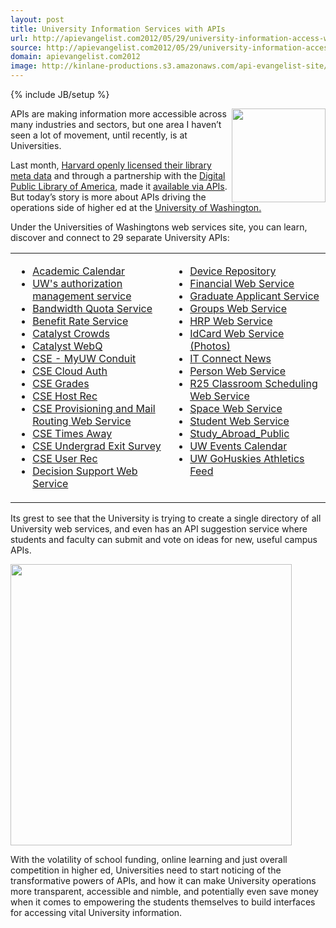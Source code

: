 ```yaml
---
layout: post
title: University Information Services with APIs
url: http://apievangelist.com2012/05/29/university-information-access-with-apis/
source: http://apievangelist.com2012/05/29/university-information-access-with-apis/
domain: apievangelist.com2012
image: http://kinlane-productions.s3.amazonaws.com/api-evangelist-site/blog/UW-Web-Service-Registry.png
---
```

{% include JB/setup %}<p>
     <img src="http://kinlane-productions.s3.amazonaws.com/api-evangelist/universities/UW_W-Logo_RGB.gif"  width="150" align="right" />
</p>
<p>
     APIs are making information more accessible across many industries and sectors, but one area I haven’t seen a lot of movement, until recently, is at Universities.
</p>
<p>
     Last month, <a href="http://blogs.law.harvard.edu/pamphlet/2012/04/27/the-new-harvard-library-open-metadata-policy/">Harvard openly licensed their library meta data</a> and through a partnership with the <a title="Digital Public Library of America" href="http://cyber.law.harvard.edu/research/dpla">Digital Public Library of America</a>, made it <a href="http://openmetadata.lib.harvard.edu/content/digital-access-scholarship-harvard-dash-dataset">available via APIs</a>. But today’s story is more about APIs driving the operations side of higher ed at the <a title="University of Washington" href="http://webservices.washington.edu/">University of Washington.</a>
</p>
<p>
     Under the Universities of Washingtons web services site, you can learn, discover and connect to 29 separate University APIs:
</p>
<table cellpadding="5" width="90%" align="center">
     <tbody>
          <tr>
               <td valign="top">
                    <ul>
                         <li>
                              <a href="http://webservices.washington.edu/acalendar/">Academic Calendar</a>
                         </li>
                         <li>
                              <a href="http://webservices.washington.edu/astra/">UW's authorization management service</a>
                         </li>
                         <li>
                              <a href="http://webservices.washington.edu/BQS/">Bandwidth Quota Service</a>
                         </li>
                         <li>
                              <a href="http://webservices.washington.edu/Benefit/">Benefit Rate Service</a>
                         </li>
                         <li>
                              <a href="http://webservices.washington.edu/catalyst-crowds/">Catalyst Crowds</a>
                         </li>
                         <li>
                              <a href="http://webservices.washington.edu/catalyst-webq/">Catalyst WebQ</a>
                         </li>
                         <li>
                              <a href="http://webservices.washington.edu/cse_my_uw/">CSE - MyUW Conduit</a>
                         </li>
                         <li>
                              <a href="http://webservices.washington.edu/cse_cloud_auth/">CSE Cloud Auth</a>
                         </li>
                         <li>
                              <a href="http://webservices.washington.edu/cse_grades/">CSE Grades</a>
                         </li>
                         <li>
                              <a href="http://webservices.washington.edu/cse_host_rec/">CSE Host Rec</a>
                         </li>
                         <li>
                              <a href="http://webservices.washington.edu/clowed/">CSE Provisioning and Mail Routing Web Service</a>
                         </li>
                         <li>
                              <a href="http://webservices.washington.edu/cse_times_away/">CSE Times Away</a>
                         </li>
                         <li>
                              <a href="http://webservices.washington.edu/cse_undergrad_exit/">CSE Undergrad Exit Survey</a>
                         </li>
                         <li>
                              <a href="http://webservices.washington.edu/cse_user_rec/">CSE User Rec</a>
                         </li>
                         <li>
                              <a href="http://webservices.washington.edu/DSWS/">Decision Support Web Service</a>
                         </li>
                    </ul>
               </td>
               <td width="50%" valign="top">
                    <ul>
                         <li>
                              <a href="http://webservices.washington.edu/DevRepo/">Device Repository</a>
                         </li>
                         <li>
                              <a href="http://webservices.washington.edu/FWS/">Financial Web Service</a>
                         </li>
                         <li>
                              <a href="http://webservices.washington.edu/grad_appl/">Graduate Applicant Service</a>
                         </li>
                         <li>
                              <a href="http://webservices.washington.edu/groups/">Groups Web Service</a>
                         </li>
                         <li>
                              <a href="http://webservices.washington.edu/hrpws/">HRP Web Service</a>
                         </li>
                         <li>
                              <a href="http://webservices.washington.edu/IdCardWS/">IdCard Web Service (Photos)</a>
                         </li>
                         <li>
                              <a href="http://webservices.washington.edu/ITCN/">IT Connect News</a>
                         </li>
                         <li>
                              <a href="http://webservices.washington.edu/PWS/">Person Web Service</a>
                         </li>
                         <li>
                              <a href="http://webservices.washington.edu/R25WS/">R25 Classroom Scheduling Web Service</a>
                         </li>
                         <li>
                              <a href="http://webservices.washington.edu/SpaceWS/">Space Web Service</a>
                         </li>
                         <li>
                              <a href="http://webservices.washington.edu/sws/">Student Web Service</a>
                         </li>
                         <li>
                              <a href="http://webservices.washington.edu/Study_Abroad/">Study_Abroad_Public</a>
                         </li>
                         <li>
                              <a href="http://webservices.washington.edu/uweventscal/">UW Events Calendar</a>
                         </li>
                         <li>
                              <a href="http://webservices.washington.edu/gohuskyfeed/">UW GoHuskies Athletics Feed</a>
                         </li>
                    </ul>
               </td>
          </tr>
     </tbody>
</table>
<p>
     Its grest to see that the University is trying to create a single directory of all University web services, and even has an API suggestion service where students and faculty can submit and vote on ideas for new, useful campus APIs.
</p>
<p>
     <a title="University of Washington" href="http://webservices.washington.edu/"><img src="http://kinlane-productions.s3.amazonaws.com/api-evangelist/universities/UW-Web-Service-Registry.png"  width="450" /></a>
</p>
<p>
     With the volatility of school funding, online learning and just overall competition in higher ed, Universities need to start noticing of the transformative powers of APIs, and how it can make University operations more transparent, accessible and nimble, and potentially even save money when it comes to empowering the students themselves to build interfaces for accessing vital University information.
</p>
